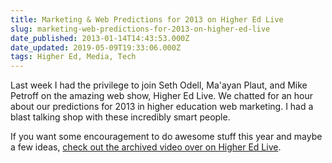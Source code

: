 ```yaml
---
title: Marketing & Web Predictions for 2013 on Higher Ed Live
slug: marketing-web-predictions-for-2013-on-higher-ed-live
date_published: 2013-01-14T14:43:53.000Z
date_updated: 2019-05-09T19:33:06.000Z
tags: Higher Ed, Media, Tech
---
```


Last week I had the privilege to join Seth Odell, Ma'ayan Plaut, and Mike Petroff on the amazing web show, Higher Ed Live. We chatted for an hour about our predictions for 2013 in higher education web marketing. I had a blast talking shop with these incredibly smart people.

If you want some encouragement to do awesome stuff this year and maybe a few ideas, [check out the archived video over on Higher Ed Live](http://higheredlive.com/looking-ahead-marketing-web-predictions-for-2013/).
